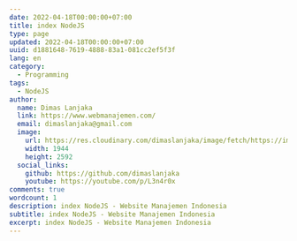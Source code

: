 ```yaml
---
date: 2022-04-18T00:00:00+07:00
title: index NodeJS
type: page
updated: 2022-04-18T00:00:00+07:00
uuid: d1881648-7619-4888-83a1-081cc2ef5f3f
lang: en
category:
  - Programming
tags:
  - NodeJS
author:
  name: Dimas Lanjaka
  link: https://www.webmanajemen.com/
  email: dimaslanjaka@gmail.com
  image:
    url: https://res.cloudinary.com/dimaslanjaka/image/fetch/https://imgdb.net/images/3600.jpg
    width: 1944
    height: 2592
  social_links:
    github: https://github.com/dimaslanjaka
    youtube: https://youtube.com/p/L3n4r0x
comments: true
wordcount: 1
description: index NodeJS - Website Manajemen Indonesia
subtitle: index NodeJS - Website Manajemen Indonesia
excerpt: index NodeJS - Website Manajemen Indonesia
---
```


<!-- directory listing -->